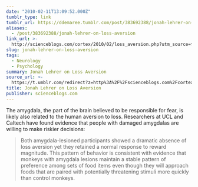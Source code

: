 ```yaml
---
date: "2010-02-11T13:09:52.000Z"
tumblr_type: link
tumblr_url: https://ddemaree.tumblr.com/post/383692388/jonah-lehrer-on-loss-aversion
aliases:
  - /post/383692388/jonah-lehrer-on-loss-aversion
link_url: >-
  http://scienceblogs.com/cortex/2010/02/loss_aversion.php?utm_source=feedburner&utm_medium=feed&utm_campaign=Feed%3A+scienceblogs%2FwDAM+%28The+Frontal+Cortex%29
slug: jonah-lehrer-on-loss-aversion
tags:
  - Neurology
  - Psychology
summary: Jonah Lehrer on Loss Aversion
source_url: >-
  https://t.umblr.com/redirect?z=http%3A%2F%2Fscienceblogs.com%2Fcortex%2F2010%2F02%2Floss_aversion.php%3Futm_source%3Dfeedburner%26utm_medium%3Dfeed%26utm_campaign%3DFeed%253A%2Bscienceblogs%252FwDAM%2B%2528The%2BFrontal%2BCortex%2529&t=ZjkxNDMwYjQzYmQ5MWU1MjQ2M2U0ZDUzZGQyZTdkN2RhY2Q0YmM1MSwzODM2OTIzODg%3D&b=t%3AZwnU0JNPe2gtl9NEucydUA&p=https%3A%2F%2Fddemaree.tumblr.com%2Fpost%2F383692388%2Fjonah-lehrer-on-loss-aversion&m=1&ts=1610235747
title: Jonah Lehrer on Loss Aversion
publisher: scienceblogs.com
---
```


The amygdala, the part of the brain believed to be responsible for fear, is likely also related to the human aversion to loss. Researchers at UCL and Caltech have found evidence that people with damaged amygdalas are willing to make riskier decisions:

> Both amygdala-lesioned participants showed a dramatic absence of loss aversion yet they retained a normal response to reward magnitude. This pattern of behavior is consistent with evidence that monkeys with amygdala lesions maintain a stable pattern of preference among sets of food items even though they will approach foods that are paired with potentially threatening stimuli more quickly than control monkeys.
